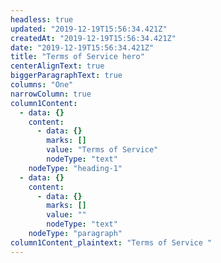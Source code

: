 ```yaml
---
headless: true
updated: "2019-12-19T15:56:34.421Z"
createdAt: "2019-12-19T15:56:34.421Z"
date: "2019-12-19T15:56:34.421Z"
title: "Terms of Service hero"
centerAlignText: true
biggerParagraphText: true
columns: "One"
narrowColumn: true
column1Content:
  - data: {}
    content:
      - data: {}
        marks: []
        value: "Terms of Service"
        nodeType: "text"
    nodeType: "heading-1"
  - data: {}
    content:
      - data: {}
        marks: []
        value: ""
        nodeType: "text"
    nodeType: "paragraph"
column1Content_plaintext: "Terms of Service "
---
```

